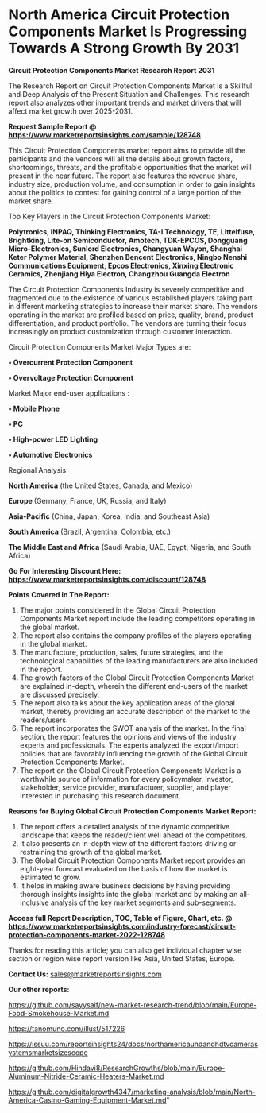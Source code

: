 # North America Circuit Protection Components Market Is Progressing Towards A Strong Growth By 2031

<strong>Circuit Protection Components Market Research Report 2031</strong>

The Research Report on Circuit Protection Components Market is a Skillful and Deep Analysis of the Present Situation and Challenges. This research report also analyzes other important trends and market drivers that will affect market growth over 2025-2031.

<strong>Request Sample Report @ <a href=https://www.marketreportsinsights.com/sample/128748>https://www.marketreportsinsights.com/sample/128748</a></strong>

This Circuit Protection Components market report aims to provide all the participants and the vendors will all the details about growth factors, shortcomings, threats, and the profitable opportunities that the market will present in the near future. The report also features the revenue share, industry size, production volume, and consumption in order to gain insights about the politics to contest for gaining control of a large portion of the market share.

Top Key Players in the Circuit Protection Components Market:

<strong>Polytronics, INPAQ, Thinking Electronics, TA-I Technology, TE, Littelfuse, Brightking, Lite-on Semiconductor, Amotech, TDK-EPCOS, Dongguang Micro-Electronics, Sunlord Electronics, Changyuan Wayon, Shanghai Keter Polymer Material, Shenzhen Bencent Electronics, Ningbo Nenshi Communications Equipment, Epcos Electronics, Xinxing Electronic Ceramics, Zhenjiang Hiya Electron, Changzhou Guangda Electron</strong>

The Circuit Protection Components Industry is severely competitive and fragmented due to the existence of various established players taking part in different marketing strategies to increase their market share. The vendors operating in the market are profiled based on price, quality, brand, product differentiation, and product portfolio. The vendors are turning their focus increasingly on product customization through customer interaction.

Circuit Protection Components Market Major Types are:

<strong>• Overcurrent Protection Component

• Overvoltage Protection Component</strong>

Market Major end-user applications :

<strong>• Mobile Phone

• PC

• High-power LED Lighting

• Automotive Electronics</strong>

Regional Analysis

</u><strong><b>North America</b></strong> (the United States, Canada, and Mexico)

<strong><b>Europe </b></strong>(Germany, France, UK, Russia, and Italy)

<strong><b>Asia-Pacific</b></strong> (China, Japan, Korea, India, and Southeast Asia)

<strong><b>South America</b></strong> (Brazil, Argentina, Colombia, etc.)

<strong><b>The Middle East and Africa</b></strong> (Saudi Arabia, UAE, Egypt, Nigeria, and South Africa)

<strong>Go For Interesting Discount Here: <a href=https://www.marketreportsinsights.com/discount/128748>https://www.marketreportsinsights.com/discount/128748</a></strong>

<strong>Points Covered in The Report:</strong>
<ol>
  <li>The major points considered in the Global Circuit Protection Components Market report include the leading competitors operating in the global market.</li>
  <li>The report also contains the company profiles of the players operating in the global market.</li>
  <li>The manufacture, production, sales, future strategies, and the technological capabilities of the leading manufacturers are also included in the report.</li>
  <li>The growth factors of the Global Circuit Protection Components Market are explained in-depth, wherein the different end-users of the market are discussed precisely.</li>
  <li>The report also talks about the key application areas of the global market, thereby providing an accurate description of the market to the readers/users.</li>
  <li>The report incorporates the SWOT analysis of the market. In the final section, the report features the opinions and views of the industry experts and professionals. The experts analyzed the export/import policies that are favorably influencing the growth of the Global Circuit Protection Components Market.</li>
  <li>The report on the Global Circuit Protection Components Market is a worthwhile source of information for every policymaker, investor, stakeholder, service provider, manufacturer, supplier, and player interested in purchasing this research document.</li>
</ol>
<strong>Reasons for Buying Global Circuit Protection Components Market Report:</strong>

<ol>
  <li>The report offers a detailed analysis of the dynamic competitive landscape that keeps the reader/client well ahead of the competitors.</li>
  <li>It also presents an in-depth view of the different factors driving or restraining the growth of the global market.</li>
  <li>The Global Circuit Protection Components Market report provides an eight-year forecast evaluated on the basis of how the market is estimated to grow.</li>
  <li>It helps in making aware business decisions by having providing thorough insights insights into the global market and by making an all-inclusive analysis of the key market segments and sub-segments.</li>
</ol>
<strong>Access full Report Description, TOC, Table of Figure, Chart, etc. @ <a href=https://www.marketreportsinsights.com/industry-forecast/circuit-protection-components-market-2022-128748>https://www.marketreportsinsights.com/industry-forecast/circuit-protection-components-market-2022-128748</a></strong>


Thanks for reading this article; you can also get individual chapter wise section or region wise report version like Asia, United States, Europe.

<strong>Contact Us:</strong>
sales@marketreportsinsights.com

<strong>Our other reports:</strong>

<a href=https://github.com/sayysaif/new-market-research-trend/blob/main/Europe-Food-Smokehouse-Market.md>https://github.com/sayysaif/new-market-research-trend/blob/main/Europe-Food-Smokehouse-Market.md</a>

<a href=https://tanomuno.com/illust/517226>https://tanomuno.com/illust/517226</a>

<a href=https://issuu.com/reportsinsights24/docs/northamericauhdandhdtvcamerasystemsmarketsizescope>https://issuu.com/reportsinsights24/docs/northamericauhdandhdtvcamerasystemsmarketsizescope</a>

<a href=https://github.com/Hindavi8/ResearchGrowths/blob/main/Europe-Aluminum-Nitride-Ceramic-Heaters-Market.md>https://github.com/Hindavi8/ResearchGrowths/blob/main/Europe-Aluminum-Nitride-Ceramic-Heaters-Market.md</a>

<a href=https://github.com/digitalgrowth4347/marketing-analysis/blob/main/North-America-Casino-Gaming-Equipment-Market.md>https://github.com/digitalgrowth4347/marketing-analysis/blob/main/North-America-Casino-Gaming-Equipment-Market.md</a>"
